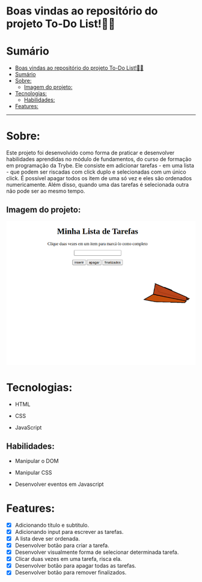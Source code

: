 # Boas vindas ao repositório do projeto To-Do List!🚀🚀

# Sumário

- [Boas vindas ao repositório do projeto To-Do List!🚀🚀](#boas-vindas-ao-repositório-do-projeto-to-do-list)
- [Sumário](#sumário)
- [Sobre:](#sobre)
  - [Imagem do projeto:](#imagem-do-projeto)
- [Tecnologias:](#tecnologias)
  - [Habilidades:](#habilidades)
- [Features:](#features)

---

# Sobre:

Este projeto foi desenvolvido como forma de praticar e desenvolver habilidades aprendidas no módulo de fundamentos, do curso de formação em programação da Trybe. Ele consiste em adicionar tarefas - em uma lista - que podem ser riscadas com click duplo e selecionadas com um único click. É possível apagar todos os item de uma só vez e eles são ordenados numericamente. Além disso, quando uma das tarefas é selecionada outra não pode ser ao mesmo tempo.

## Imagem do projeto:

![imagem do to-do list](to-do-list.png)


# Tecnologias: 

- HTML
  
- CSS
  
- JavaScript

## Habilidades:

- Manipular o DOM

- Manipular CSS 

- Desenvolver eventos em Javascript
  
# Features:

- [x] Adicionando título e subtitulo.
- [x] Adicionando input para escrever as tarefas.
- [x] A lista deve ser ordenada.
- [x] Desenvolver botão para criar a tarefa.
- [x] Desenvolver visualmente forma de selecionar determinada tarefa.
- [x] Clicar duas vezes em uma tarefa, risca ela.
- [x] Desenvolver botão para apagar todas as tarefas.
- [x] Desenvolver botão para remover finalizados.